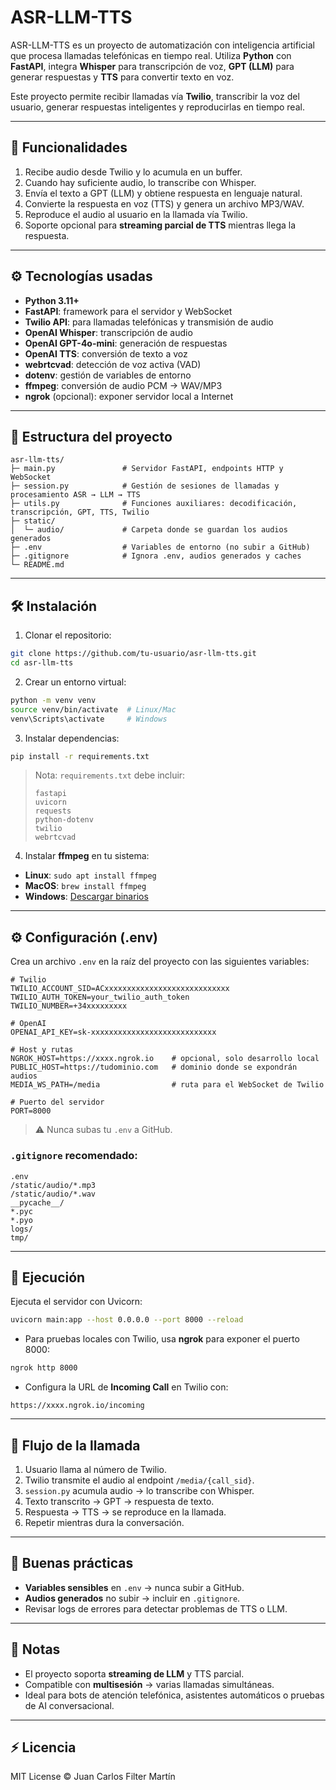 # ASR-LLM-TTS

ASR-LLM-TTS es un proyecto de automatización con inteligencia artificial que procesa llamadas telefónicas en tiempo real. Utiliza **Python** con **FastAPI**, integra **Whisper** para transcripción de voz, **GPT (LLM)** para generar respuestas y **TTS** para convertir texto en voz.

Este proyecto permite recibir llamadas vía **Twilio**, transcribir la voz del usuario, generar respuestas inteligentes y reproducirlas en tiempo real.

---

## 🔹 Funcionalidades

1. Recibe audio desde Twilio y lo acumula en un buffer.
2. Cuando hay suficiente audio, lo transcribe con Whisper.
3. Envía el texto a GPT (LLM) y obtiene respuesta en lenguaje natural.
4. Convierte la respuesta en voz (TTS) y genera un archivo MP3/WAV.
5. Reproduce el audio al usuario en la llamada vía Twilio.
6. Soporte opcional para **streaming parcial de TTS** mientras llega la respuesta.

---

## ⚙️ Tecnologías usadas

- **Python 3.11+**
- **FastAPI**: framework para el servidor y WebSocket
- **Twilio API**: para llamadas telefónicas y transmisión de audio
- **OpenAI Whisper**: transcripción de audio
- **OpenAI GPT-4o-mini**: generación de respuestas
- **OpenAI TTS**: conversión de texto a voz
- **webrtcvad**: detección de voz activa (VAD)
- **dotenv**: gestión de variables de entorno
- **ffmpeg**: conversión de audio PCM → WAV/MP3
- **ngrok** (opcional): exponer servidor local a Internet

---

## 📁 Estructura del proyecto

```
asr-llm-tts/
├─ main.py               # Servidor FastAPI, endpoints HTTP y WebSocket
├─ session.py            # Gestión de sesiones de llamadas y procesamiento ASR → LLM → TTS
├─ utils.py              # Funciones auxiliares: decodificación, transcripción, GPT, TTS, Twilio
├─ static/
│  └─ audio/             # Carpeta donde se guardan los audios generados
├─ .env                  # Variables de entorno (no subir a GitHub)
├─ .gitignore            # Ignora .env, audios generados y caches
└─ README.md
```

---

## 🛠 Instalación

1. Clonar el repositorio:

```bash
git clone https://github.com/tu-usuario/asr-llm-tts.git
cd asr-llm-tts
```

2. Crear un entorno virtual:

```bash
python -m venv venv
source venv/bin/activate  # Linux/Mac
venv\Scripts\activate     # Windows
```

3. Instalar dependencias:

```bash
pip install -r requirements.txt
```

> Nota: `requirements.txt` debe incluir:
> ```
> fastapi
> uvicorn
> requests
> python-dotenv
> twilio
> webrtcvad
> ```

4. Instalar **ffmpeg** en tu sistema:

- **Linux**: `sudo apt install ffmpeg`
- **MacOS**: `brew install ffmpeg`
- **Windows**: [Descargar binarios](https://ffmpeg.org/download.html)

---

## ⚙️ Configuración (.env)

Crea un archivo `.env` en la raíz del proyecto con las siguientes variables:

```env
# Twilio
TWILIO_ACCOUNT_SID=ACxxxxxxxxxxxxxxxxxxxxxxxxxxxx
TWILIO_AUTH_TOKEN=your_twilio_auth_token
TWILIO_NUMBER=+34xxxxxxxxx

# OpenAI
OPENAI_API_KEY=sk-xxxxxxxxxxxxxxxxxxxxxxxxxxxx

# Host y rutas
NGROK_HOST=https://xxxx.ngrok.io    # opcional, solo desarrollo local
PUBLIC_HOST=https://tudominio.com   # dominio donde se expondrán audios
MEDIA_WS_PATH=/media                # ruta para el WebSocket de Twilio

# Puerto del servidor
PORT=8000
```

> ⚠️ Nunca subas tu `.env` a GitHub.

### `.gitignore` recomendado:

```
.env
/static/audio/*.mp3
/static/audio/*.wav
__pycache__/
*.pyc
*.pyo
logs/
tmp/
```

---

## 🚀 Ejecución

Ejecuta el servidor con Uvicorn:

```bash
uvicorn main:app --host 0.0.0.0 --port 8000 --reload
```

- Para pruebas locales con Twilio, usa **ngrok** para exponer el puerto 8000:

```bash
ngrok http 8000
```

- Configura la URL de **Incoming Call** en Twilio con:

```
https://xxxx.ngrok.io/incoming
```

---

## 📡 Flujo de la llamada

1. Usuario llama al número de Twilio.
2. Twilio transmite el audio al endpoint `/media/{call_sid}`.
3. `session.py` acumula audio → lo transcribe con Whisper.
4. Texto transcrito → GPT → respuesta de texto.
5. Respuesta → TTS → se reproduce en la llamada.
6. Repetir mientras dura la conversación.

---

## 🔐 Buenas prácticas

- **Variables sensibles** en `.env` → nunca subir a GitHub.
- **Audios generados** no subir → incluir en `.gitignore`.
- Revisar logs de errores para detectar problemas de TTS o LLM.

---

## 📌 Notas

- El proyecto soporta **streaming de LLM** y TTS parcial.
- Compatible con **multisesión** → varias llamadas simultáneas.
- Ideal para bots de atención telefónica, asistentes automáticos o pruebas de AI conversacional.

---

## ⚡ Licencia

MIT License © Juan Carlos Filter Martín